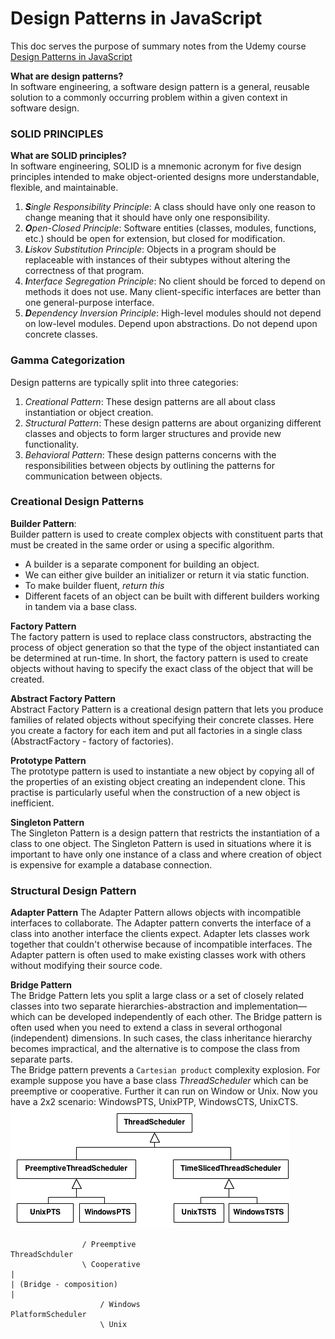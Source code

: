 # Design Patterns in JavaScript
This doc serves the purpose of summary notes from the Udemy course [Design Patterns in JavaScript](https://www.udemy.com/course/design-patterns-javascript/)  


**What are design patterns?**  
In software engineering, a software design pattern is a general, reusable solution to a commonly occurring problem within a given context in software design.  


### SOLID PRINCIPLES
**What are SOLID principles?**  
In software engineering, SOLID is a mnemonic acronym for five design principles intended to make object-oriented designs more understandable, flexible, and maintainable.  
1. _**S**ingle Responsibility Principle_: A class should have only one reason to change meaning that it should have only one responsibility.
2. _**O**pen-Closed Principle_: Software entities (classes, modules, functions, etc.) should be open for extension, but closed for modification.
3. _**L**iskov Substitution Principle_: Objects in a program should be replaceable with instances of their subtypes without altering the correctness of that program.
4. _**I**nterface Segregation Principle_: No client should be forced to depend on methods it does not use. Many client-specific interfaces are better than one general-purpose interface. 
5. _**D**ependency Inversion Principle_: High-level modules should not depend on low-level modules. Depend upon abstractions. Do not depend upon concrete classes.

### Gamma Categorization
Design patterns are typically split into three categories:   
1. _Creational Pattern_: These design patterns are all about class instantiation or object creation.
2. _Structural Pattern_: These design patterns are about organizing different classes and objects to form larger structures and provide new functionality. 
3. _Behavioral Pattern_: These design patterns concerns with the responsibilities between objects by outlining the patterns for communication between objects. 

### Creational Design Patterns
**Builder Pattern**:   
Builder pattern is used to create complex objects with constituent parts that must be created in the same order or using a specific algorithm.  
- A builder is a separate component for building an object.
- We can either give builder an initializer or return it via static function.
- To make builder fluent, _return this_
- Different facets of an object can be built with different builders working in tandem via a base class.  

**Factory Pattern**  
The factory pattern is used to replace class constructors, abstracting the process of object generation so that the type of the object instantiated can be determined at run-time. In short, the factory pattern is used to create objects without having to specify the exact class of the object that will be created.  

**Abstract Factory Pattern**   
Abstract Factory Pattern is a creational design pattern that lets you produce families of related objects without specifying their concrete classes. Here you create a factory for each item and put all factories in a single class (AbstractFactory - factory of factories).  

**Prototype Pattern**  
The prototype pattern is used to instantiate a new object by copying all of the properties of an existing object creating an independent clone. This practise is particularly useful when the construction of a new object is inefficient.  

**Singleton Pattern**  
The Singleton Pattern is a design pattern that restricts the instantiation of a class to one object. The Singleton Pattern is used in situations where it is important to have only one instance of a class and where creation of object is expensive for example a database connection.  

### Structural Design Pattern
**Adapter Pattern**
The Adapter Pattern allows objects with incompatible interfaces to collaborate. The Adapter pattern converts the interface of a class into another interface the clients expect. Adapter lets classes work together that couldn't otherwise because of incompatible interfaces. The Adapter pattern is often used to make existing classes work with others without modifying their source code.  

**Bridge Pattern**  
The Bridge Pattern lets you split a large class or a set of closely related classes into two separate hierarchies-abstraction and implementation—which can be developed independently of each other. The Bridge pattern is often used when you need to extend a class in several orthogonal (independent) dimensions. In such cases, the class inheritance hierarchy becomes impractical, and the alternative is to compose the class from separate parts.  
The Bridge pattern prevents a `Cartesian product` complexity explosion. For example suppose you have a base class _ThreadScheduler_ which can be preemptive or cooperative. Further it can run on Window or Unix. Now you have a 2x2 scenario: WindowsPTS, UnixPTP, WindowsCTS, UnixCTS.  
![Before](./images/bridge_pattern_3.png)
```
                / Preemptive
ThreadSchduler
                \ Cooperative
|
| (Bridge - composition)
|
                    / Windows
PlatformScheduler
                    \ Unix
```